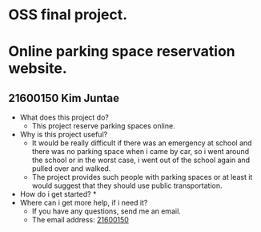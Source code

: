 # OSS final project.
# Online parking space reservation website.
## 21600150 Kim Juntae
* What does this project do?
  * This project reserve parking spaces online.
* Why is this project useful?
  * It would be really difficult if there was an emergency at school and there was no parking space when i came by car, so i went around the school or in the worst case, i went out of the school again and pulled  over and walked.
  * The project provides such people with parking spaces or at least it would suggest that they should use public transportation.
* How do i get started?
  * 
* Where can i get more help, if i need it?
  * If you have any questions, send me an email.
  * The email address: [21600150](mailto:21600150@handong.edu)
